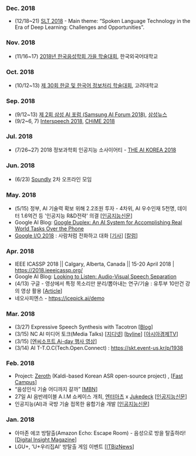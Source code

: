 ### Dec. 2018
* (12/18~21) [SLT 2018](http://www.slt2018.org/) - Main theme: “Spoken Language Technology in the Era of Deep Learning: Challenges and Opportunities”. 

### Nov. 2018
* (11/16~17) [2018년 한국음성학회 가을 학술대회](https://www.speechsciences.or.kr/board/view?b_name=bo_conference&bo_id=2&per_page=), 한국외국어대학교

### Oct. 2018
* (10/12~13) [제 30회 한글 및 한국어 정보처리 학술대회](http://khclt.org/), 고려대학교


### Sep. 2018
* (9/12~13) [제 2회 삼성 AI 포럼 (Samsung AI Forum 2018)](https://research.samsung.com/saif), [삼성뉴스](https://news.samsung.com/kr/삼성전자-삼성-ai-포럼-2018-개최)
* (9/2~6, 7) [Interspeech 2018](http://interspeech2018.org/), [CHiME 2018](http://spandh.dcs.shef.ac.uk/chime_workshop/)

### Jul. 2018
* (7/26~27) 2018 정보과학회 인공지능 소사이어티 - [THE AI KOREA 2018](http://aisociety.kr/ai2018/)

### Jun. 2018
* (6/23) [Soundly](https://www.facebook.com/groups/soundly/) 2차 오프라인 모임 


### May. 2018
* (5/15) 정부, AI 기술력 확보 위해 2.2조원 투자 - 4차위, AI 우수인재 5천명, 데이터 1.6억건 등 '인공지능 R&D전략' 의결 [[인공지능신문](http://www.aitimes.kr/news/articleView.html?idxno=11823)]
* Google AI Blog: [Google Duplex: An AI System for Accomplishing Real World Tasks Over the Phone](https://ai.googleblog.com/2018/05/duplex-ai-system-for-natural-conversation.html)
* [Google I/O 2018](https://events.google.com/io/) : 사람처럼 전화하고 대화 [[기사](http://thegear.co.kr/16063)] [[칼럼](http://www.ciokorea.com/column/38176)]

### Apr. 2018
* IEEE ICASSP 2018 || Calgary, Alberta, Canada || 15-20 April 2018 | https://2018.ieeeicassp.org/
* Google AI Blog: [Looking to Listen: Audio-Visual Speech Separation](https://ai.googleblog.com/2018/05/duplex-ai-system-for-natural-conversation.html)
* (4/13) 구글 - 영상에서 특정 목소리만 분리/뽑아내는 연구/기술 : 유투부 10만건 강의 영상 활용 [[Article](http://smartaedi.tistory.com/251)]
* 네오사피엔스 - https://icepick.ai/demo   

### Mar. 2018
* (3/27) Expressive Speech Synthesis with Tacotron [[Blog](https://research.googleblog.com/2018/03/expressive-speech-synthesis-with.html)]
* (3/15) NC AI 미디어 토크(Media Talks) [[지디넷](http://www.zdnet.co.kr/news/news_view.asp?artice_id=20180315184207)] [[byline](https://byline.network/2018/03/15-7/)] [[아시아경제TV](https://www.youtube.com/watch?v=qADKaWq7GQw)] 
* (3/15) [[엔씨소프트 Ai-day 행사 영상](https://www.facebook.com/ncsoft/videos/ncsoft-ai-day-2018/1783089571711770/)]
* (3/14) AI T-T.O.C(Tech.Open.Connect) : https://skt.event-us.kr/p/1938 

### Feb. 2018
* Project: [Zeroth](https://github.com/goodatlas/zeroth) (Kaldi-based Korean ASR open-source project) , [[Fast Campus](http://www.fastcampus.co.kr/data_camp_dsr)]
* “음성인식 기술 어디까지 갈까” [[MBN](http://news.mk.co.kr/newsRead.php?year=2017&no=131699)]
* 27일 AI 음반레이블 A.I.M 쇼케이스 개최, [엔터아츠](https://www.enterarts.net) x [Jukedeck](https://www.jukedeck.com) [[인공지능신문](http://www.aitimes.kr/news/articleView.html?idxno=11383)]
* 인공지능(AI)과 국방 기술 접목한 융합기술 개발 [[인공지능신문](http://www.aitimes.kr/news/articleView.html?idxno=11375)]

### Jan. 2018
* 아마존 에코 방탈출(Amazon Echo: Escape Room) - 음성으로 방을 탈출하라! [[Digital Insight Magazine](http://magazine.ditoday.com/marketing/%EC%9D%8C%EC%84%B1%EC%9C%BC%EB%A1%9C-%EB%B0%A9%EC%9D%84-%ED%83%88%EC%B6%9C%ED%95%98%EB%9D%BC/)]
* LGU+, 'U+우리집AI' 방탈출 게임 이벤트 [[ITBizNews](http://www.itbiznews.com/news/articleView.html?idxno=7882)]

